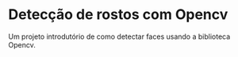 # Detecção de rostos com Opencv

Um projeto introdutório de como detectar faces usando a biblioteca Opencv.
